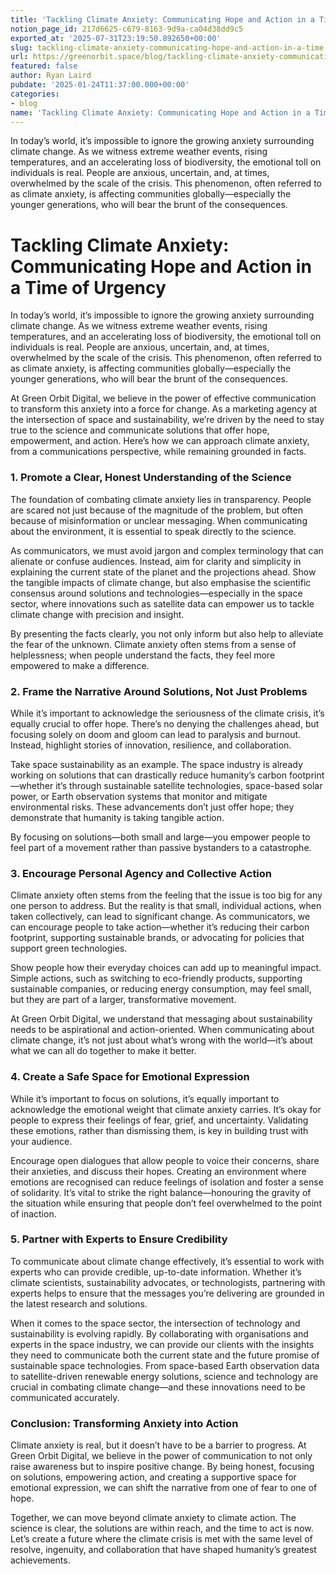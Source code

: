 ```yaml
---
title: 'Tackling Climate Anxiety: Communicating Hope and Action in a Time of Urgency'
notion_page_id: 217d6625-c679-8163-9d9a-ca04d38dd9c5
exported_at: '2025-07-31T23:19:50.892650+00:00'
slug: tackling-climate-anxiety-communicating-hope-and-action-in-a-time-of-urgency
url: https://greenorbit.space/blog/tackling-climate-anxiety-communicating-hope-and-action-in-a-time-of-urgency/
featured: false
author: Ryan Laird
pubdate: '2025-01-24T11:37:00.000+00:00'
categories:
- blog
name: 'Tackling Climate Anxiety: Communicating Hope and Action in a Time of Urgency'
---
```


In today’s world, it’s impossible to ignore the growing anxiety surrounding climate change. As we witness extreme weather events, rising temperatures, and an accelerating loss of biodiversity, the emotional toll on individuals is real. People are anxious, uncertain, and, at times, overwhelmed by the scale of the crisis. This phenomenon, often referred to as climate anxiety, is affecting communities globally—especially the younger generations, who will bear the brunt of the consequences.

# Tackling Climate Anxiety: Communicating Hope and Action in a Time of Urgency

In today’s world, it’s impossible to ignore the growing anxiety surrounding climate change. As we witness extreme weather events, rising temperatures, and an accelerating loss of biodiversity, the emotional toll on individuals is real. People are anxious, uncertain, and, at times, overwhelmed by the scale of the crisis. This phenomenon, often referred to as climate anxiety, is affecting communities globally—especially the younger generations, who will bear the brunt of the consequences.

At Green Orbit Digital, we believe in the power of effective communication to transform this anxiety into a force for change. As a marketing agency at the intersection of space and sustainability, we’re driven by the need to stay true to the science and communicate solutions that offer hope, empowerment, and action. Here’s how we can approach climate anxiety, from a communications perspective, while remaining grounded in facts.

### 1. Promote a Clear, Honest Understanding of the Science

The foundation of combating climate anxiety lies in transparency. People are scared not just because of the magnitude of the problem, but often because of misinformation or unclear messaging. When communicating about the environment, it is essential to speak directly to the science.

As communicators, we must avoid jargon and complex terminology that can alienate or confuse audiences. Instead, aim for clarity and simplicity in explaining the current state of the planet and the projections ahead. Show the tangible impacts of climate change, but also emphasise the scientific consensus around solutions and technologies—especially in the space sector, where innovations such as satellite data can empower us to tackle climate change with precision and insight.

By presenting the facts clearly, you not only inform but also help to alleviate the fear of the unknown. Climate anxiety often stems from a sense of helplessness; when people understand the facts, they feel more empowered to make a difference.

### 2. Frame the Narrative Around Solutions, Not Just Problems

While it’s important to acknowledge the seriousness of the climate crisis, it’s equally crucial to offer hope. There’s no denying the challenges ahead, but focusing solely on doom and gloom can lead to paralysis and burnout. Instead, highlight stories of innovation, resilience, and collaboration.

Take space sustainability as an example. The space industry is already working on solutions that can drastically reduce humanity’s carbon footprint—whether it’s through sustainable satellite technologies, space-based solar power, or Earth observation systems that monitor and mitigate environmental risks. These advancements don’t just offer hope; they demonstrate that humanity is taking tangible action.

By focusing on solutions—both small and large—you empower people to feel part of a movement rather than passive bystanders to a catastrophe.

### 3. Encourage Personal Agency and Collective Action

Climate anxiety often stems from the feeling that the issue is too big for any one person to address. But the reality is that small, individual actions, when taken collectively, can lead to significant change. As communicators, we can encourage people to take action—whether it’s reducing their carbon footprint, supporting sustainable brands, or advocating for policies that support green technologies.

Show people how their everyday choices can add up to meaningful impact. Simple actions, such as switching to eco-friendly products, supporting sustainable companies, or reducing energy consumption, may feel small, but they are part of a larger, transformative movement.

At Green Orbit Digital, we understand that messaging about sustainability needs to be aspirational and action-oriented. When communicating about climate change, it’s not just about what’s wrong with the world—it’s about what we can all do together to make it better.

### 4. Create a Safe Space for Emotional Expression

While it’s important to focus on solutions, it’s equally important to acknowledge the emotional weight that climate anxiety carries. It’s okay for people to express their feelings of fear, grief, and uncertainty. Validating these emotions, rather than dismissing them, is key in building trust with your audience.

Encourage open dialogues that allow people to voice their concerns, share their anxieties, and discuss their hopes. Creating an environment where emotions are recognised can reduce feelings of isolation and foster a sense of solidarity. It’s vital to strike the right balance—honouring the gravity of the situation while ensuring that people don’t feel overwhelmed to the point of inaction.

### 5. Partner with Experts to Ensure Credibility

To communicate about climate change effectively, it’s essential to work with experts who can provide credible, up-to-date information. Whether it’s climate scientists, sustainability advocates, or technologists, partnering with experts helps to ensure that the messages you’re delivering are grounded in the latest research and solutions.

When it comes to the space sector, the intersection of technology and sustainability is evolving rapidly. By collaborating with organisations and experts in the space industry, we can provide our clients with the insights they need to communicate both the current state and the future promise of sustainable space technologies. From space-based Earth observation data to satellite-driven renewable energy solutions, science and technology are crucial in combating climate change—and these innovations need to be communicated accurately.

### Conclusion: Transforming Anxiety into Action

Climate anxiety is real, but it doesn’t have to be a barrier to progress. At Green Orbit Digital, we believe in the power of communication to not only raise awareness but to inspire positive change. By being honest, focusing on solutions, empowering action, and creating a supportive space for emotional expression, we can shift the narrative from one of fear to one of hope.

Together, we can move beyond climate anxiety to climate action. The science is clear, the solutions are within reach, and the time to act is now. Let’s create a future where the climate crisis is met with the same level of resolve, ingenuity, and collaboration that have shaped humanity’s greatest achievements.